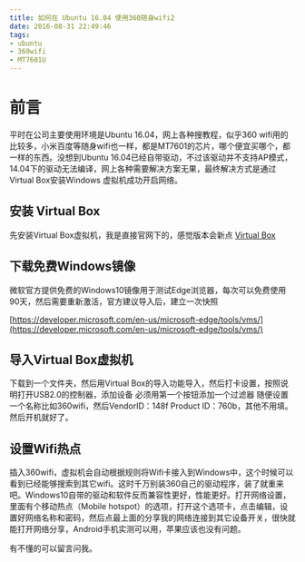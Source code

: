 ```yaml
---
title: 如何在 Ubuntu 16.04 使用360随身wifi2
date: 2016-08-31 22:49:46
tags:
- ubuntu
- 360wifi
- MT7601U
---
```


# 前言
平时在公司主要使用环境是Ubuntu 16.04，网上各种搜教程，似乎360 wifi用的比较多，小米百度等随身wifi也一样，都是MT7601的芯片，哪个便宜买哪个，都一样的东西。没想到Ubuntu 16.04已经自带驱动，不过该驱动并不支持AP模式，14.04下的驱动无法编译，网上各种需要解决方案无果，最终解决方式是通过Virtual Box安装Windows 虚拟机成功开启网络。

## 安装 Virtual Box
先安装Virtual Box虚拟机，我是直接官网下的，感觉版本会新点
[Virtual Box](https://www.virtualbox.org/wiki/Linux_Downloads)

## 下载免费Windows镜像
微软官方提供免费的Windows10镜像用于测试Edge浏览器，每次可以免费使用90天，然后需要重新激活，官方建议导入后，建立一次快照

[https://developer.microsoft.com/en-us/microsoft-edge/tools/vms/](https://developer.microsoft.com/en-us/microsoft-edge/tools/vms/)

## 导入Virtual Box虚拟机
下载到一个文件夹，然后用Virtual Box的导入功能导入，然后打卡设置，按照说明打开USB2.0的控制器，添加设备
必须用第一个按钮添加一个过滤器
随便设置一个名称比如360wifi，然后VendorID：148f
Product ID：760b，其他不用填。然后开机就好了。

## 设置Wifi热点
插入360wifi，虚拟机会自动根据规则将Wifi卡接入到Windows中，这个时候可以看到已经能够搜索到其它wifi。这时千万别装360自己的驱动程序，装了就重来吧。Windows10自带的驱动和软件反而兼容性更好，性能更好。打开网络设置，里面有个移动热点（Mobile hotspot）的选项，打开这个选项卡，点击编辑，设置好网络名称和密码，然后点最上面的分享我的网络连接到其它设备开关，很快就能打开网络分享，Android手机实测可以用，苹果应该也没有问题。

有不懂的可以留言问我。
